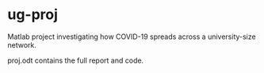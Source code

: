 # ug-proj

Matlab project investigating how COVID-19 spreads across a university-size network.

proj.odt contains the full report and code.
